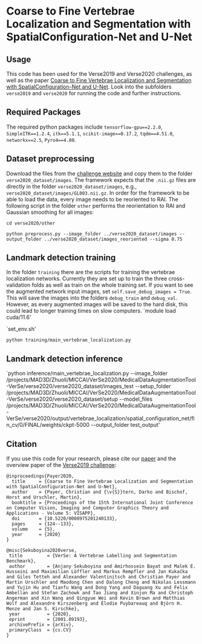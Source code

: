 # Coarse to Fine Vertebrae Localization and Segmentation with SpatialConfiguration-Net and U-Net

## Usage
This code has been used for the Verse2019 and Verse2020 challenges, as well as the paper [Coarse to Fine Vertebrae Localization and Segmentation with SpatialConfiguration-Net and U-Net](https://doi.org/10.5220/0008975201240133). Look into the subfolders `verse2019` and `verse2020` for running the code and further instructions.  

## Required Packages
The required python packages include `tensorflow-gpu==2.2.0`, `SimpleITK==1.2.4`, `itk==5.1.1`, `scikit-image==0.17.2`, `tqdm==4.51.0`, `networkx==2.5`, `Pyro4==4.80`.

## Dataset preprocessing
Download the files from the [challenge website](https://verse2020.grand-challenge.org/) and copy them to the folder `verse2020_dataset/images`. The framework expects that the `.nii.gz` files are directly in the folder `verse2020_dataset/images`, e.g., `verse2020_dataset/images/GL003.nii.gz`. In order for the framework to be able to load the data, every image needs to be reoriented to RAI. The following script in the folder `other` performs the reorientation to RAI and Gaussian smoothing for all images:

`cd verse2020/other`

`python preprocess.py --image_folder ../verse2020_dataset/images --output_folder ../verse2020_dataset/images_reoriented --sigma 0.75`

## Landmark detection training
In the folder `training` there are the scripts for training the vertebrae localization networks. Currently they are set up to train the three cross-validation folds as well as train on the whole training set. If you want to see the augmented network input images, set `self.save_debug_images = True`. This will save the images into the folders `debug_train` and `debug_val`. However, as every augmented images will be saved to the hard disk, this could lead to longer training times on slow computers.
`module load cuda/11.6'

`set_env.sh'

`python training/main_vertebrae_localization.py`

## Landmark detection inference
`python inference/main_vertebrae_localization.py --image_folder /projects/MAD3D/Zhuoli/MICCAI/VerSe2020/MedicalDataAugmentationTool-VerSe/verse2020/verse2020_dataset/images_test --setup_folder /projects/MAD3D/Zhuoli/MICCAI/VerSe2020/MedicalDataAugmentationTool-VerSe/verse2020/verse2020_dataset/setup --model_files /projects/MAD3D/Zhuoli/MICCAI/VerSe2020/MedicalDataAugmentationTool-VerSe/verse2020/output/vertebrae_localization/spatial_configuration_net/fin_cv/0/FINAL/weights/ckpt-5000 --output_folder test_output'
## Citation
If you use this code for your research, please cite our [paper](https://doi.org/10.5220/0008975201240133) and the overview paper of the [Verse2019 challenge](https://arxiv.org/abs/2001.09193):

```
@inproceedings{Payer2020,
  title     = {Coarse to Fine Vertebrae Localization and Segmentation with SpatialConfiguration-Net and U-Net},
  author    = {Payer, Christian and {\v{S}}tern, Darko and Bischof, Horst and Urschler, Martin},
  booktitle = {Proceedings of the 15th International Joint Conference on Computer Vision, Imaging and Computer Graphics Theory and Applications - Volume 5: VISAPP},
  doi       = {10.5220/0008975201240133},
  pages     = {124--133},
  volume    = {5},
  year      = {2020}
}
```

```
@misc{Sekuboyina2020verse,
 title         = {VerSe: A Vertebrae Labelling and Segmentation Benchmark},
 author        = {Anjany Sekuboyina and Amirhossein Bayat and Malek E. Husseini and Maximilian Löffler and Markus Rempfler and Jan Kukačka and Giles Tetteh and Alexander Valentinitsch and Christian Payer and Martin Urschler and Maodong Chen and Dalong Cheng and Nikolas Lessmann and Yujin Hu and Tianfu Wang and Dong Yang and Daguang Xu and Felix Ambellan and Stefan Zachowk and Tao Jiang and Xinjun Ma and Christoph Angerman and Xin Wang and Qingyue Wei and Kevin Brown and Matthias Wolf and Alexandre Kirszenberg and Élodie Puybareauq and Björn H. Menze and Jan S. Kirschke},
 year          = {2020},
 eprint        = {2001.09193},
 archivePrefix = {arXiv},
 primaryClass  = {cs.CV}
}
```
